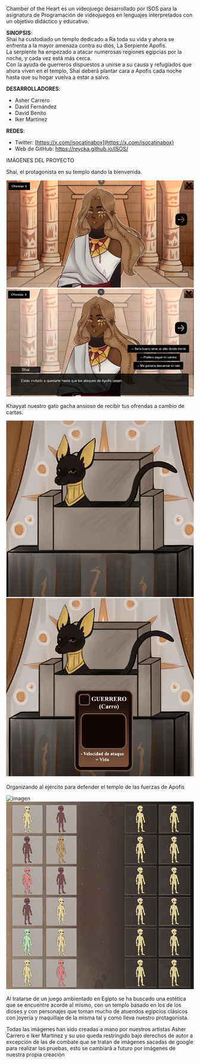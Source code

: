 Chamber of the Heart es un videojuego desarrollado por ISOS para la asignatura de Programación de videojuegos en lenguajes interpretados con un objetivo didáctico y educativo.

**SINOPSIS**:  
Shai ha custodiado un templo dedicado a Ra toda su vida y ahora se enfrenta a la mayor amenaza contra su dios, La Serpiente Apofis.  
La serpiente ha empezado a atacar numerosas regiones egipcias por la noche, y cada vez está más cerca.  
Con la ayuda de guerreros dispuestos a unirse a su causa y refugiados que ahora viven en el templo, Shai deberá plantar cara a Apofis cada noche hasta que su hogar vuelva a estar a salvo.

**DESARROLLADORES**:

- Asher Carrero  
- David Fernández  
- David Benito  
- Iker Martínez

**REDES**:

- Twitter: [https://x.com/isocatinabox](https://x.com/isocatinabox)  
- Web de GitHub: https://reycka.github.io/ISOS/

IMÁGENES DEL PROYECTO

Shai, el protagonista en su templo dando la bienvenida.

![imagen](https://github.com/Reycka/ISOS/blob/Web-Branch/assets_git/Capturas%20del%20Juego/Shai%20Bienvenida.png)
![imagen](https://github.com/Reycka/ISOS/blob/Web-Branch/assets_git/Capturas%20del%20Juego/Dialogos.png)

Khayyat nuestro gato gacha ansioso de recibir tus ofrendas a cambio de cartas.  

![imagen](https://github.com/Reycka/ISOS/blob/Web-Branch/assets_git/Capturas%20del%20Juego/Khayyat%20esperando%20ofrenda.png)
![imagen](https://github.com/Reycka/ISOS/blob/Web-Branch/assets_git/Capturas%20del%20Juego/Gacha.png)

Organizando al ejército para defender el templo de las fuerzas de Apofis  

![imagen](https://github.com/Reycka/ISOS/blob/Web-Branch/assets_git/Capturas%20del%20Juego/Preparaci%C3%B3n%20del%20ejercito.png?raw=true)
![imagen](https://github.com/Reycka/ISOS/blob/Web-Branch/assets_git/Capturas%20del%20Juego/Batalla.png?raw=true)

Al tratarse  de un juego ambientado en Egipto se ha buscado una estética que se encuentre acorde al mismo, con un templo basado en los de los dioses y con personajes que toman mucho de atuendos egipcios clásicos con joyería y maquillaje  de la misma tal y como lleva nuestro protagonista.

Todas las imágenes han sido creadas a mano por nuestros artistas Asher Carrero e Iker Martínez y su uso queda restringido bajo derechos de autor a excepción de las de combate que se tratan de imágenes sacadas de google para realizar las pruebas, esto se cambiará a futuro por imágenes de nuestra propia creación
